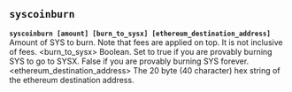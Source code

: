 ## **`syscoinburn`**

**`syscoinburn [amount] [burn_to_sysx] [ethereum_destination_address]`**
<amount> Amount of SYS to burn. Note that fees are applied on top. It is not inclusive of fees.
<burn_to_sysx> Boolean. Set to true if you are provably burning SYS to go to SYSX. False if you are provably burning SYS forever.
<ethereum_destination_address> The 20 byte (40 character) hex string of the ethereum destination address.
